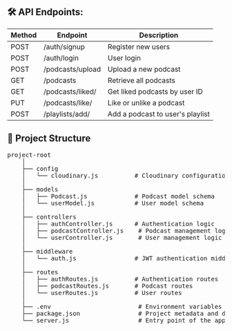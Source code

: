 <h2>🛠️ API Endpoints:</h2>

<table>
    <thead>
        <tr>
            <th>Method</th>
            <th>Endpoint</th>
            <th>Description</th>
        </tr>
    </thead>
    <tbody>
        <tr>
            <td>POST</td>
            <td>/auth/signup</td>
            <td>Register new users</td>
        </tr>
        <tr>
            <td>POST</td>
            <td>/auth/login</td>
            <td>User login</td>
        </tr>
        <tr>
            <td>POST</td>
            <td>/podcasts/upload</td>
            <td>Upload a new podcast</td>
        </tr>
        <tr>
            <td>GET</td>
            <td>/podcasts</td>
            <td>Retrieve all podcasts</td>
        </tr>
        <tr>
            <td>GET</td>
            <td>/podcasts/liked/</td>
            <td>Get liked podcasts by user ID</td>
        </tr>
        <tr>
            <td>PUT</td>
            <td>/podcasts/like/</td>
            <td>Like or unlike a podcast</td>
        </tr>
        <tr>
            <td>POST</td>
            <td>/playlists/add/</td>
            <td>Add a podcast to user's playlist</td>
        </tr>
    </tbody>
</table>
<h2>📁 Project Structure</h2>
<pre>project-root
    │
    ├── config
    │   └── cloudinary.js          # Cloudinary configuration
    │
    ├── models
    │   ├── Podcast.js             # Podcast model schema
    │   └── userModel.js           # User model schema
    │
    ├── controllers
    │   ├── authController.js      # Authentication logic
    │   ├── podcastController.js    # Podcast management logic
    │   └── userController.js       # User management logic
    │
    ├── middleware
    │   └── auth.js                # JWT authentication middleware
    │
    ├── routes
    │   ├── authRoutes.js          # Authentication routes
    │   ├── podcastRoutes.js       # Podcast routes
    │   └── userRoutes.js          # User routes
    │
    ├── .env                        # Environment variables
    ├── package.json                # Project metadata and dependencies
    └── server.js                   # Entry point of the application</pre>
